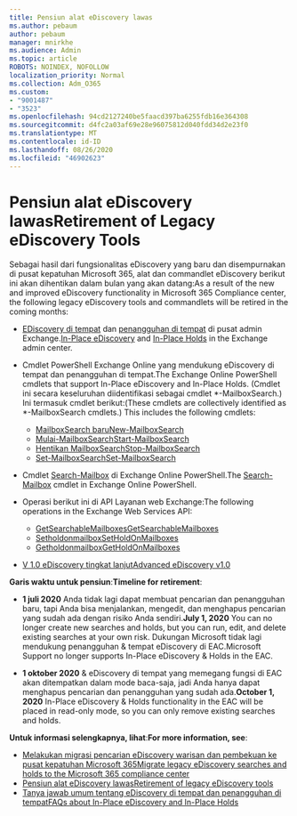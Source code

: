 ```yaml
---
title: Pensiun alat eDiscovery lawas
ms.author: pebaum
author: pebaum
manager: mnirkhe
ms.audience: Admin
ms.topic: article
ROBOTS: NOINDEX, NOFOLLOW
localization_priority: Normal
ms.collection: Adm_O365
ms.custom:
- "9001487"
- "3523"
ms.openlocfilehash: 94cd2127240be5faacd397ba6255fdb16e364308
ms.sourcegitcommit: d4fc2a03af69e28e96075812d040fdd34d2e23f0
ms.translationtype: MT
ms.contentlocale: id-ID
ms.lasthandoff: 08/26/2020
ms.locfileid: "46902623"
---
```

# <a name="retirement-of-legacy-ediscovery-tools"></a><span data-ttu-id="79851-102">Pensiun alat eDiscovery lawas</span><span class="sxs-lookup"><span data-stu-id="79851-102">Retirement of Legacy eDiscovery Tools</span></span>

<span data-ttu-id="79851-103">Sebagai hasil dari fungsionalitas eDiscovery yang baru dan disempurnakan di pusat kepatuhan Microsoft 365, alat dan commandlet eDiscovery berikut ini akan dihentikan dalam bulan yang akan datang:</span><span class="sxs-lookup"><span data-stu-id="79851-103">As a result of the new and improved eDiscovery functionality in Microsoft 365 Compliance center, the following legacy eDiscovery tools and commandlets will be retired in the coming months:</span></span>

- <span data-ttu-id="79851-104">[EDiscovery di tempat](https://docs.microsoft.com/exchange/security-and-compliance/in-place-ediscovery/in-place-ediscovery) dan [penangguhan di tempat](https://docs.microsoft.com/exchange/security-and-compliance/create-or-remove-in-place-holds) di pusat admin Exchange.</span><span class="sxs-lookup"><span data-stu-id="79851-104">[In-Place eDiscovery](https://docs.microsoft.com/exchange/security-and-compliance/in-place-ediscovery/in-place-ediscovery) and [In-Place Holds](https://docs.microsoft.com/exchange/security-and-compliance/create-or-remove-in-place-holds) in the Exchange admin center.</span></span>

- <span data-ttu-id="79851-105">Cmdlet PowerShell Exchange Online yang mendukung eDiscovery di tempat dan penangguhan di tempat.</span><span class="sxs-lookup"><span data-stu-id="79851-105">The Exchange Online PowerShell cmdlets that support In-Place eDiscovery and In-Place Holds.</span></span> <span data-ttu-id="79851-106">(Cmdlet ini secara keseluruhan diidentifikasi sebagai cmdlet \*-MailboxSearch.) Ini termasuk cmdlet berikut:</span><span class="sxs-lookup"><span data-stu-id="79851-106">(These cmdlets are collectively identified as \*-MailboxSearch cmdlets.) This includes the following cmdlets:</span></span>

    - [<span data-ttu-id="79851-107">MailboxSearch baru</span><span class="sxs-lookup"><span data-stu-id="79851-107">New-MailboxSearch</span></span>](https://docs.microsoft.com/powershell/module/exchange/policy-and-compliance-content-search/new-mailboxsearch)
    - [<span data-ttu-id="79851-108">Mulai-MailboxSearch</span><span class="sxs-lookup"><span data-stu-id="79851-108">Start-MailboxSearch</span></span>](https://docs.microsoft.com/powershell/module/exchange/policy-and-compliance-content-search/start-mailboxsearch)
    - [<span data-ttu-id="79851-109">Hentikan MailboxSearch</span><span class="sxs-lookup"><span data-stu-id="79851-109">Stop-MailboxSearch</span></span>](https://docs.microsoft.com/powershell/module/exchange/policy-and-compliance-content-search/stop-mailboxsearch)
    - [<span data-ttu-id="79851-110">Set-MailboxSearch</span><span class="sxs-lookup"><span data-stu-id="79851-110">Set-MailboxSearch</span></span>](https://docs.microsoft.com/powershell/module/exchange/policy-and-compliance-content-search/set-mailboxsearch)

- <span data-ttu-id="79851-111">Cmdlet [Search-Mailbox](https://docs.microsoft.com/powershell/module/exchange/mailboxes/search-mailbox?view=exchange-ps) di Exchange Online PowerShell.</span><span class="sxs-lookup"><span data-stu-id="79851-111">The [Search-Mailbox](https://docs.microsoft.com/powershell/module/exchange/mailboxes/search-mailbox?view=exchange-ps) cmdlet in Exchange Online PowerShell.</span></span>
- <span data-ttu-id="79851-112">Operasi berikut ini di API Layanan web Exchange:</span><span class="sxs-lookup"><span data-stu-id="79851-112">The following operations in the Exchange Web Services API:</span></span>
    - [<span data-ttu-id="79851-113">GetSearchableMailboxes</span><span class="sxs-lookup"><span data-stu-id="79851-113">GetSearchableMailboxes</span></span>](https://docs.microsoft.com/exchange/client-developer/web-service-reference/getsearchablemailboxes-operation)
    - [<span data-ttu-id="79851-114">Setholdonmailbox</span><span class="sxs-lookup"><span data-stu-id="79851-114">SetHoldOnMailboxes</span></span>](https://docs.microsoft.com/exchange/client-developer/web-service-reference/setholdonmailboxes-operation)
    - [<span data-ttu-id="79851-115">Getholdonmailbox</span><span class="sxs-lookup"><span data-stu-id="79851-115">GetHoldOnMailboxes</span></span>](https://docs.microsoft.com/exchange/client-developer/web-service-reference/getholdonmailboxes-operation)

- [<span data-ttu-id="79851-116">V 1.0 eDiscovery tingkat lanjut</span><span class="sxs-lookup"><span data-stu-id="79851-116">Advanced eDiscovery v1.0</span></span>](https://docs.microsoft.com/microsoft-365/compliance/office-365-advanced-ediscovery)

<span data-ttu-id="79851-117">**Garis waktu untuk pensiun**:</span><span class="sxs-lookup"><span data-stu-id="79851-117">**Timeline for retirement**:</span></span>
- <span data-ttu-id="79851-118">**1 juli 2020** Anda tidak lagi dapat membuat pencarian dan penangguhan baru, tapi Anda bisa menjalankan, mengedit, dan menghapus pencarian yang sudah ada dengan risiko Anda sendiri.</span><span class="sxs-lookup"><span data-stu-id="79851-118">**July 1, 2020** You can no longer create new searches and holds, but you can run, edit, and delete existing searches at your own risk.</span></span> <span data-ttu-id="79851-119">Dukungan Microsoft tidak lagi mendukung penangguhan & tempat eDiscovery di EAC.</span><span class="sxs-lookup"><span data-stu-id="79851-119">Microsoft Support no longer supports In-Place eDiscovery & Holds in the EAC.</span></span>
    
- <span data-ttu-id="79851-120">**1 oktober 2020** & eDiscovery di tempat yang memegang fungsi di EAC akan ditempatkan dalam mode baca-saja, jadi Anda hanya dapat menghapus pencarian dan penangguhan yang sudah ada.</span><span class="sxs-lookup"><span data-stu-id="79851-120">**October 1, 2020** In-Place eDiscovery & Holds functionality in the EAC will be placed in read-only mode, so you can only remove existing searches and holds.</span></span>

<span data-ttu-id="79851-121">**Untuk informasi selengkapnya, lihat**:</span><span class="sxs-lookup"><span data-stu-id="79851-121">**For more information, see**:</span></span>

 - [<span data-ttu-id="79851-122">Melakukan migrasi pencarian eDiscovery warisan dan pembekuan ke pusat kepatuhan Microsoft 365</span><span class="sxs-lookup"><span data-stu-id="79851-122">Migrate legacy eDiscovery searches and holds to the Microsoft 365 compliance center</span></span>](https://docs.microsoft.com/microsoft-365/compliance/migrate-legacy-ediscovery-searches-and-holds)
 - [<span data-ttu-id="79851-123">Pensiun alat eDiscovery lawas</span><span class="sxs-lookup"><span data-stu-id="79851-123">Retirement of legacy eDiscovery tools</span></span>](https://docs.microsoft.com/microsoft-365/compliance/legacy-ediscovery-retirement)
 - [<span data-ttu-id="79851-124">Tanya jawab umum tentang eDiscovery di tempat dan penangguhan di tempat</span><span class="sxs-lookup"><span data-stu-id="79851-124">FAQs about In-Place eDiscovery and In-Place Holds</span></span>](https://docs.microsoft.com/microsoft-365/compliance/legacy-ediscovery-retirement#faqs-about-in-place-ediscovery-and-in-place-holds)



